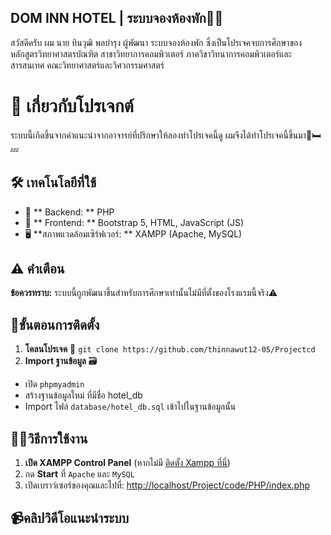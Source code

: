 

## DOM INN HOTEL | ระบบจองห้องพัก🏨💤

สวัสดีครับ ผม นาย ทินวุฒิ พลบำรุง ผู้พัฒนา ระบบจองห้องพัก ซึ่งเป็นโปรเจคจบการศึกษาของหลักสูตรวิทยาศาสตรบัณฑิต สาขาวิทยาการคอมพิวเตอร์ ภาควิชาวิทนาการคอมพิวเตอร์และสารสนเทศ คณะวิทยาศาสตร์และวิศวกรรมศาสตร์

# 🎯 เกี่ยวกับโปรเจกต์

ระบบนี้เกิดขึ้นจากคำแนะนำจากอาจารย์ที่ปรึกษาให้ลองทำโปรเจคนี้ดู ผมจึงได้ทำโปรเจคนี้ขึ้นมา🏨🛏️💤

## 🛠️ เทคโนโลยีที่ใช้

-   🐘   ** Backend: **   PHP 
-   📄   ** Frontend: **   Bootstrap 5, HTML, JavaScript (JS) 
-   🖥️   **สภาพแวดล้อมเซิร์ฟเวอร์: **   XAMPP (Apache, MySQL)



## ⚠️ คำเตือน 

**ข้อควรทราบ:**  ระบบนี้ถูกพัฒนาขึ้นสำหรับการศึกษาเท่านั้นไม่มีที่ตั้งของโรงแรมนี้จริง⚠️


##  🚀ขั้นตอนการติดตั้ง 

1. **โคลนโปรเจค**  📂
```git clone https://github.com/thinnawut12-05/Projectcd```
2.  **Import ฐานข้อมูล**  🗃️   
 -   เปิด  `phpmyadmin`   
 -   สร้างฐานข้อมูลใหม่ ที่มีชื่อ hotel_db    
 -   Import ไฟล์  `database/hotel_db.sql`  เข้าไปในฐานข้อมูลนั้น 

## 🧑‍💻วิธีการใช้งาน 

1. **เปิด XAMPP Control Panel**  (หากไม่มี  [ติดตั้ง Xampp ที่นี่](https://www.apachefriends.org/download.html))
2.   กด  **Start**  ที่  `Apache`  และ  `MySQL`
3.   เปิดเบราว์เซอร์ของคุณและไปที่:  [http://localhost/Project/code/PHP/index.php](http://localhost/Project/code/PHP/index.php) 

## 📹คลิปวิดีโอแนะนำระบบ
